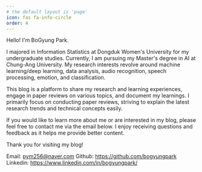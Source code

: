 ```yaml
---
# the default layout is 'page'
icon: fas fa-info-circle
order: 4
---
```


Hello! I'm BoGyung Park. 

I majored in Information Statistics at Dongduk Women's University for my undergraduate studies. Currently, I am pursuing my Master's degree in AI at Chung-Ang University. My research interests revolve around machine learning/deep learning, data analysis, audio recognition, speech processing, emotion, and classification.

This blog is a platform to share my research and learning experiences, engage in paper reviews on various topics, and document my learnings. I primarily focus on conducting paper reviews, striving to explain the latest research trends and technical concepts easily.

If you would like to learn more about me or are interested in my blog, please feel free to contact me via the email below. I enjoy receiving questions and feedback as it helps me provide better content.

Thank you for visiting my blog!

Email: pym256@naver.com 
Github: https://github.com/bogyungpark 
Linkedin: https://www.linkedin.com/in/bogyungpark/

